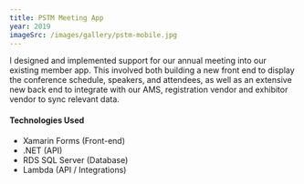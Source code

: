 ```yaml
---
title: PSTM Meeting App
year: 2019
imageSrc: /images/gallery/pstm-mobile.jpg
---
```


I designed and implemented support for our annual meeting into our existing member app. This involved both building a new front end to display the conference schedule, speakers, and attendees, as well as an extensive new back end to integrate with our AMS, registration vendor and exhibitor vendor to sync relevant data.

#### Technologies Used

* Xamarin Forms (Front-end)
* .NET (API)
* RDS SQL Server (Database)
* Lambda (API / Integrations)